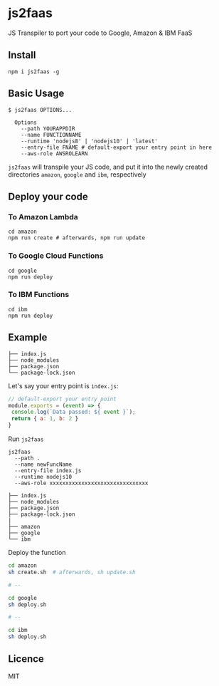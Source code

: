 # js2faas

JS Transpiler to port your code to Google, Amazon & IBM FaaS

## Install
```shell
npm i js2faas -g
```

## Basic Usage

```shell
$ js2faas OPTIONS... 
  
  Options
    --path YOURAPPDIR 
    --name FUNCTIONNAME 
    --runtime 'nodejs8' | 'nodejs10' | 'latest'
    --entry-file FNAME # default-export your entry point in here
    --aws-role AWSROLEARN
```

`js2faas` will transpile your JS code, and put it into the newly created directories `amazon`, `google` and `ibm`, respectively

## Deploy your code

### To Amazon Lambda

```shell
cd amazon
npm run create # afterwards, npm run update
```

### To Google Cloud Functions

```shell
cd google
npm run deploy
```

### To IBM Functions

```shell
cd ibm
npm run deploy
```


## Example

```
├── index.js
├── node_modules
├── package.json
└── package-lock.json
```

Let's say your entry point is `index.js`:
```js
// default-export your entry point
module.exports = (event) => {
 console.log(`Data passed: ${ event }`);
 return { a: 1, b: 2 }
}
```

Run `js2faas`
```shell
js2faas
  --path . 
  --name newFuncName
  --entry-file index.js
  --runtime nodejs10
  --aws-role xxxxxxxxxxxxxxxxxxxxxxxxxxxxxxx
```

```
├── index.js
├── node_modules
├── package.json
├── package-lock.json
|
├── amazon
├── google
└── ibm
```

Deploy the function

```sh
cd amazon
sh create.sh  # afterwards, sh update.sh

# --

cd google
sh deploy.sh

# -- 

cd ibm
sh deploy.sh
```


## Licence

MIT

